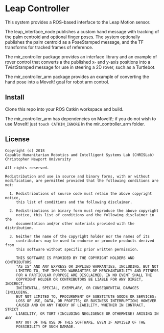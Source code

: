 Leap Controller
===================

This system provides a ROS-based interface to the Leap Motion sensor.  

The leap_interface_node publishes a custom hand message with tracking of the palm centroid and optional finger poses.  The system optionally publishes the palm centroid as a PoseStamped message, and the TF transforms for tracked frames of reference.

The mir_controller package provides an interface library and an example of rover control that converts a the published x- and y-axis positions into a TwistStamped message for use in steering a 2D rover, such as a Turtlebot.

The mir_controller_arm package provides an example of converting the hand pose into a MoveIt! goal for robot arm control.


Install
-------

Clone this repo into your ROS Catkin workspace and build.  

The mir_controller_arm has dependencies on MoveIt!; if you do not wish to
use MoveIt! just ``touch CATKIN_IGNORE`` in the mir_controller_arm folder.

License
-------

	Copyright (c) 2018
	Capable Humanitarian Robotics and Intelligent Systems Lab (CHRISLab)
	Christopher Newport University

	All rights reserved.

	Redistribution and use in source and binary forms, with or without
	modification, are permitted provided that the following conditions are met:

	  1. Redistributions of source code must retain the above copyright notice,
	     this list of conditions and the following disclaimer.

	  2. Redistributions in binary form must reproduce the above copyright
	     notice, this list of conditions and the following disclaimer in the
	     documentation and/or other materials provided with the distribution.

	  3. Neither the name of the copyright holder nor the names of its
	     contributors may be used to endorse or promote products derived from
	     this software without specific prior written permission.

	     THIS SOFTWARE IS PROVIDED BY THE COPYRIGHT HOLDERS AND CONTRIBUTORS
	     "AS IS" AND ANY EXPRESS OR IMPLIED WARRANTIES, INCLUDING, BUT NOT
	     LIMITED TO, THE IMPLIED WARRANTIES OF MERCHANTABILITY AND FITNESS
	     FOR A PARTICULAR PURPOSE ARE DISCLAIMED. IN NO EVENT SHALL THE
	     COPYRIGHT HOLDER OR CONTRIBUTORS BE LIABLE FOR ANY DIRECT, INDIRECT,
	     INCIDENTAL, SPECIAL, EXEMPLARY, OR CONSEQUENTIAL DAMAGES (INCLUDING,
	     BUT NOT LIMITED TO, PROCUREMENT OF SUBSTITUTE GOODS OR SERVICES;
	     LOSS OF USE, DATA, OR PROFITS; OR BUSINESS INTERRUPTION) HOWEVER
	     CAUSED AND ON ANY THEORY OF LIABILITY, WHETHER IN CONTRACT, STRICT
	     LIABILITY, OR TORT (INCLUDING NEGLIGENCE OR OTHERWISE) ARISING IN ANY
	     WAY OUT OF THE USE OF THIS SOFTWARE, EVEN IF ADVISED OF THE
	     POSSIBILITY OF SUCH DAMAGE.
